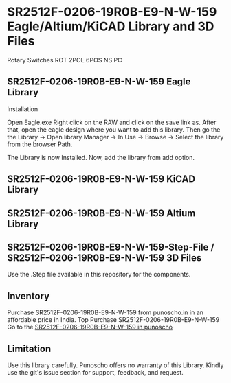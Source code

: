 # SR2512F-0206-19R0B-E9-N-W-159 Eagle/Altium/KiCAD Library and 3D Files

Rotary Switches ROT 2POL 6POS NS PC

## SR2512F-0206-19R0B-E9-N-W-159 Eagle Library 

Installation

Open Eagle.exe
Right click on the RAW and click on the save link as. After that, open the eagle design where you want to add this library.  Then go the the Library -> Open library Manager -> In Use -> Browse -> Select the library from the browser Path.

The Library is now Installed. Now, add the library from add option.

## SR2512F-0206-19R0B-E9-N-W-159 KiCAD Library 

## SR2512F-0206-19R0B-E9-N-W-159 Altium Library 

## SR2512F-0206-19R0B-E9-N-W-159-Step-File / SR2512F-0206-19R0B-E9-N-W-159 3D Files
Use the .Step file available in this repository for the components. 

## Inventory

Purchase SR2512F-0206-19R0B-E9-N-W-159 from punoscho.in in an affordable price in India. Top Purchase SR2512F-0206-19R0B-E9-N-W-159
Go to the [SR2512F-0206-19R0B-E9-N-W-159 in punoscho](https://punoscho.in/product/ams1117-3v3-1a-ldo/)

## Limitation
Use this library carefully. Punoscho offers no warranty of this Library. Kindly use the git's issue section for support, feedback, and request.
